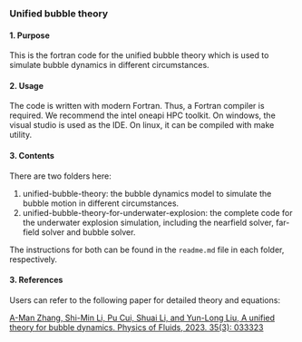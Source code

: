 ### Unified bubble theory
#### 1. Purpose
This is the fortran code for the unified bubble theory which is used to simulate bubble dynamics in different circumstances. 

#### 2. Usage
The code is written with modern Fortran. Thus, a Fortran compiler is required. We recommend the intel oneapi HPC toolkit.
On windows, the visual studio is used as the IDE. 
On linux, it can be compiled with make utility.

#### 3. Contents
There are two folders here:
1. unified-bubble-theory: the bubble dynamics model to simulate the bubble motion in different circumstances.
2. unified-bubble-theory-for-underwater-explosion: the complete code for the underwater explosion simulation, including the nearfield solver, far-field solver and bubble solver.

The instructions for both can be found in the `readme.md` file in each folder, respectively.

#### 3. References
Users can refer to the following paper for detailed theory and equations:

[A-Man Zhang,  Shi-Min Li,  Pu Cui,  Shuai Li, and  Yun-Long Liu, A unified theory for bubble dynamics. Physics of Fluids, 2023. 35(3): 033323](https://aip.scitation.org/doi/10.1063/5.0145415)
